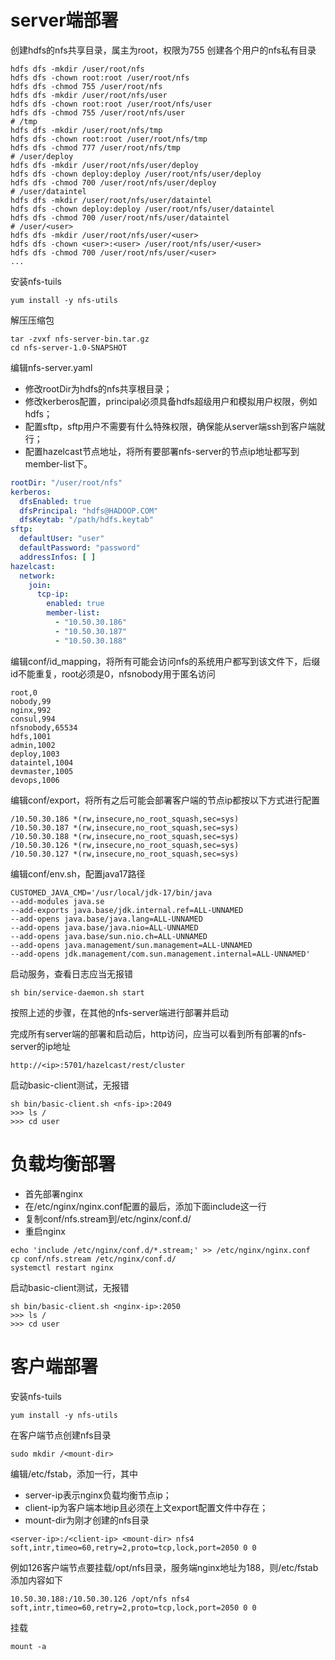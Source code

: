 # server端部署
创建hdfs的nfs共享目录，属主为root，权限为755
创建各个用户的nfs私有目录
```shell
hdfs dfs -mkdir /user/root/nfs
hdfs dfs -chown root:root /user/root/nfs
hdfs dfs -chmod 755 /user/root/nfs
hdfs dfs -mkdir /user/root/nfs/user
hdfs dfs -chown root:root /user/root/nfs/user
hdfs dfs -chmod 755 /user/root/nfs/user
# /tmp
hdfs dfs -mkdir /user/root/nfs/tmp
hdfs dfs -chown root:root /user/root/nfs/tmp
hdfs dfs -chmod 777 /user/root/nfs/tmp
# /user/deploy
hdfs dfs -mkdir /user/root/nfs/user/deploy
hdfs dfs -chown deploy:deploy /user/root/nfs/user/deploy
hdfs dfs -chmod 700 /user/root/nfs/user/deploy
# /user/dataintel
hdfs dfs -mkdir /user/root/nfs/user/dataintel
hdfs dfs -chown deploy:deploy /user/root/nfs/user/dataintel
hdfs dfs -chmod 700 /user/root/nfs/user/dataintel
# /user/<user>
hdfs dfs -mkdir /user/root/nfs/user/<user>
hdfs dfs -chown <user>:<user> /user/root/nfs/user/<user>
hdfs dfs -chmod 700 /user/root/nfs/user/<user>
...
```
安装nfs-tuils
```shell
yum install -y nfs-utils
```
解压压缩包
```shell
tar -zvxf nfs-server-bin.tar.gz
cd nfs-server-1.0-SNAPSHOT
```

编辑nfs-server.yaml
* 修改rootDir为hdfs的nfs共享根目录；
* 修改kerberos配置，principal必须具备hdfs超级用户和模拟用户权限，例如hdfs；
* 配置sftp，sftp用户不需要有什么特殊权限，确保能从server端ssh到客户端就行；
* 配置hazelcast节点地址，将所有要部署nfs-server的节点ip地址都写到member-list下。

```yaml
rootDir: "/user/root/nfs"
kerberos:
  dfsEnabled: true
  dfsPrincipal: "hdfs@HADOOP.COM"
  dfsKeytab: "/path/hdfs.keytab"
sftp:
  defaultUser: "user"
  defaultPassword: "password"
  addressInfos: [ ]
hazelcast:
  network:
    join:
      tcp-ip:
        enabled: true
        member-list:
          - "10.50.30.186"
          - "10.50.30.187"
          - "10.50.30.188"
```

编辑conf/id_mapping，将所有可能会访问nfs的系统用户都写到该文件下，后缀id不能重复，root必须是0，nfsnobody用于匿名访问
```csv
root,0
nobody,99
nginx,992
consul,994
nfsnobody,65534
hdfs,1001
admin,1002
deploy,1003
dataintel,1004
devmaster,1005
devops,1006
```

编辑conf/export，将所有之后可能会部署客户端的节点ip都按以下方式进行配置
```text
/10.50.30.186 *(rw,insecure,no_root_squash,sec=sys)
/10.50.30.187 *(rw,insecure,no_root_squash,sec=sys)
/10.50.30.188 *(rw,insecure,no_root_squash,sec=sys)
/10.50.30.126 *(rw,insecure,no_root_squash,sec=sys)
/10.50.30.127 *(rw,insecure,no_root_squash,sec=sys)
```
编辑conf/env.sh，配置java17路径
```shell
CUSTOMED_JAVA_CMD='/usr/local/jdk-17/bin/java
--add-modules java.se
--add-exports java.base/jdk.internal.ref=ALL-UNNAMED
--add-opens java.base/java.lang=ALL-UNNAMED
--add-opens java.base/java.nio=ALL-UNNAMED
--add-opens java.base/sun.nio.ch=ALL-UNNAMED
--add-opens java.management/sun.management=ALL-UNNAMED
--add-opens jdk.management/com.sun.management.internal=ALL-UNNAMED'
```
启动服务，查看日志应当无报错
```shell
sh bin/service-daemon.sh start
```
按照上述的步骤，在其他的nfs-server端进行部署并启动

完成所有server端的部署和启动后，http访问，应当可以看到所有部署的nfs-server的ip地址
```text
http://<ip>:5701/hazelcast/rest/cluster
```
启动basic-client测试，无报错
```shell
sh bin/basic-client.sh <nfs-ip>:2049
>>> ls /
>>> cd user
```

# 负载均衡部署
* 首先部署nginx
* 在/etc/nginx/nginx.conf配置的最后，添加下面include这一行
* 复制conf/nfs.stream到/etc/nginx/conf.d/
* 重启nginx

```shell
echo 'include /etc/nginx/conf.d/*.stream;' >> /etc/nginx/nginx.conf
cp conf/nfs.stream /etc/nginx/conf.d/
systemctl restart nginx
```
启动basic-client测试，无报错
```shell
sh bin/basic-client.sh <nginx-ip>:2050
>>> ls /
>>> cd user
```

# 客户端部署
安装nfs-tuils
```shell
yum install -y nfs-utils
```
在客户端节点创建nfs目录
```shell
sudo mkdir /<mount-dir>
```
编辑/etc/fstab，添加一行，其中
* server-ip表示nginx负载均衡节点ip；
* client-ip为客户端本地ip且必须在上文export配置文件中存在；
* mount-dir为刚才创建的nfs目录
```text
<server-ip>:/<client-ip> <mount-dir> nfs4 soft,intr,timeo=60,retry=2,proto=tcp,lock,port=2050 0 0
```
例如126客户端节点要挂载/opt/nfs目录，服务端nginx地址为188，则/etc/fstab添加内容如下
```text
10.50.30.188:/10.50.30.126 /opt/nfs nfs4 soft,intr,timeo=60,retry=2,proto=tcp,lock,port=2050 0 0
```
挂载
```shell
mount -a
```
